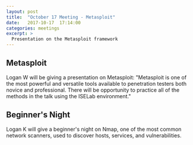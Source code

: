 ```yaml
---
layout: post
title:  "October 17 Meeting - Metasploit"
date:   2017-10-17  17:14:00
categories: meetings
excerpt: >
  Presentation on the Metasploit framework
---
```

Metasploit
--
Logan W will be giving a presentation on Metasploit: 
"Metasploit is one of the most powerful and versatile tools available to penetration testers both novice and professional. 
There will be opportunity to practice all of the methods in the talk using the ISELab environment."

Beginner's Night
--
Logan K will give a beginner's night on Nmap, one of the most common network scanners, used to discover hosts, services, and vulnerabilities.
